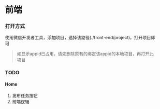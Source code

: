 # 前端

### 打开方式

使用微信开发者工具，添加项目，选择该路径(./front-end/project)，打开项目即可

> 如显示appid已占用，请先删除原有的绑定该appid的本地项目，再打开此项目

### TODO

#### Home

1. 发布任务按钮
2. 前端逻辑

